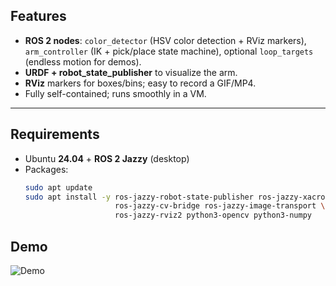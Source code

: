 ## Features
- **ROS 2 nodes**: `color_detector` (HSV color detection + RViz markers), `arm_controller` (IK + pick/place state machine), optional `loop_targets` (endless motion for demos).
- **URDF + robot_state_publisher** to visualize the arm.
- **RViz** markers for boxes/bins; easy to record a GIF/MP4.
- Fully self-contained; runs smoothly in a VM.

---

## Requirements
- Ubuntu **24.04** + **ROS 2 Jazzy** (desktop)
- Packages:
  ```bash
  sudo apt update
  sudo apt install -y ros-jazzy-robot-state-publisher ros-jazzy-xacro \
                      ros-jazzy-cv-bridge ros-jazzy-image-transport \
                      ros-jazzy-rviz2 python3-opencv python3-numpy
## Demo

![Demo](media/miniproject.gif)
